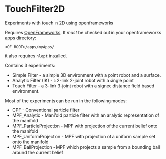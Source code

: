 # TouchFilter2D
Experiments with touch in 2D using openframeworks

Requires [OpenFrameworks](http://openframeworks.cc/). It *must* be checked out in your openframeworks apps directory:

`<OF_ROOT>/apps/myApps/`

it also requires `nlopt` installed.

Contains 3 experiments:

* Simple Filter - a simple 3D environment with a point robot and a surface.
* Analytic Filter (IK) - a 2-link 2-joint robot with a single point
* Touch Filter - a 3-link 3-joint robot with a signed distance field based environment.

Most of the experiments can be run in the following modes:

* CPF - Conventional particle filter
* MPF_Analytic - Manifold particle filter with an analytic representation of the manifold
* MPF_ParticleProjection - MPF with projection of the current belief onto the manifold
* MPF_UniformProjection - MPF with projection of a uniform sample set onto the manifold
* MPF_BallProjection - MPF which projects a sample from a bounding ball around the current belief
  
